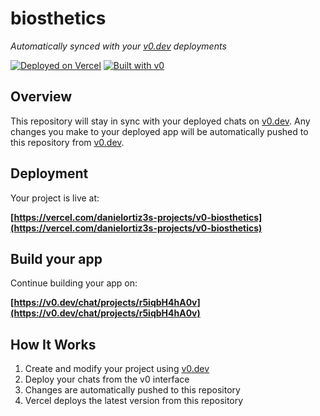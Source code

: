 # biosthetics

*Automatically synced with your [v0.dev](https://v0.dev) deployments*

[![Deployed on Vercel](https://img.shields.io/badge/Deployed%20on-Vercel-black?style=for-the-badge&logo=vercel)](https://vercel.com/danielortiz3s-projects/v0-biosthetics)
[![Built with v0](https://img.shields.io/badge/Built%20with-v0.dev-black?style=for-the-badge)](https://v0.dev/chat/projects/r5iqbH4hA0v)

## Overview

This repository will stay in sync with your deployed chats on [v0.dev](https://v0.dev).
Any changes you make to your deployed app will be automatically pushed to this repository from [v0.dev](https://v0.dev).

## Deployment

Your project is live at:

**[https://vercel.com/danielortiz3s-projects/v0-biosthetics](https://vercel.com/danielortiz3s-projects/v0-biosthetics)**

## Build your app

Continue building your app on:

**[https://v0.dev/chat/projects/r5iqbH4hA0v](https://v0.dev/chat/projects/r5iqbH4hA0v)**

## How It Works

1. Create and modify your project using [v0.dev](https://v0.dev)
2. Deploy your chats from the v0 interface
3. Changes are automatically pushed to this repository
4. Vercel deploys the latest version from this repository